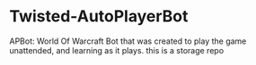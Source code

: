 Twisted-AutoPlayerBot
=====================

APBot: World Of Warcraft Bot that was created to play the game unattended, and learning as it plays. this is a storage repo

